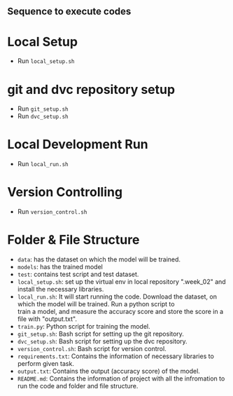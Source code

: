 ## Sequence to execute codes

# Local Setup
- Run `local_setup.sh`

# git and dvc repository setup 
- Run `git_setup.sh`
- Run `dvc_setup.sh`

# Local Development Run
- Run `local_run.sh` 

# Version Controlling
- Run `version_control.sh`

# Folder & File Structure

- `data`:  has the dataset on which the model will be trained.
- `models`: has the trained model
- `test`: contains test script and test dataset.
- `local_setup.sh`: set up the virtual env in local repository ".week_02" and install the necessary libraries.
- `local_run.sh`:  It will start running the code. Download the dataset, on which the model will be trained. Run a python script to   
                  train a  model, and measure the accuracy score and store the score in a file with "output.txt".
- `train.py`: Python script for training the model.
- `git_setup.sh`: Bash script for setting up the git repository.
- `dvc_setup.sh`: Bash script for setting up the dvc repository.
- `version_control.sh`: Bash script for version control.
- `requirements.txt`: Contains the information of necessary libraries to perform given task.
- `output.txt`: Contains the output (accuracy score) of the model.
- `README.md`: Contains the information of project with all the infromation to run the code and folder and file structure.
